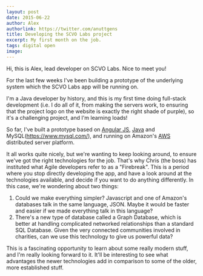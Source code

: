 ```yaml
---
layout: post
date: 2015-06-22
author: Alex
authorlink: https://twitter.com/anuttgens
title: Developing the SCVO Labs project
excerpt: My first month on the job.
tags: digital open
image: 
---
```

Hi, this is Alex, lead developer on SCVO Labs. Nice to meet you!

For the last few weeks I've been building a prototype of the underlying system which the SCVO Labs app will be running on.

I'm a Java developer by history, and this is my first time doing full-stack development (i.e. I do all of it, from making the servers work, to ensuring that the project logo on the website is exactly the right shade of purple), so it's a challenging project, and I'm learning loads!

So far, I've built a prototype based on [Angular JS](https://angularjs.org/), [Java](http://www.oracle.com/technetwork/java/javase/downloads/index.html) and MySQL(https://www.mysql.com/), and running on Amazon's [AWS](http://aws.amazon.com/) distributed server platform. 

It all works quite nicely, but we're wanting to keep looking around, to ensure we've got the right technologies for the job. That's why Chris (the boss) has instituted what Agile developers refer to as a "Firebreak". This is a period where you stop directly developing the app, and have a look around at the technologies available, and decide if you want to do anything differently. In this case, we're wondering about two things:

1. Could we make everything simpler? Javascript and one of Amazon's databases talk in the same language, JSON. Maybe it would be faster and easier if we made everything talk in this language?
2. There's a new type of database called a Graph Database, which is better at handling complicated networked relationships than a standard SQL Database. Given the very connected communities involved in charities, can we use this technology to give us powerful data?

This is a fascinating opportunity to learn about some really modern stuff, and I'm really looking forward to it. It'll be interesting to see what advantages the newer technologies add in comparison to some of the older, more established stuff.
